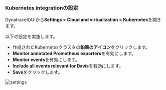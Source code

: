 <!-- Code for k8s Settings-->

### Kubernetes integrationの設定

DynatraceのUIから**Settings > Cloud and virtualization > Kubernetes**を開きます。

以下の設定を実施します。

* 作成されたKubernetesクラスタの**鉛筆のアイコン**をクリックします。
* **Monitor annotated Prometheus exporters**を有効にします。
* **Monitor events**を有効にします。
* **Include all events relevant for Davis**を有効にします。
* **Save**をクリックします。

![settings](../assets/k8s/k8s-configure.gif)